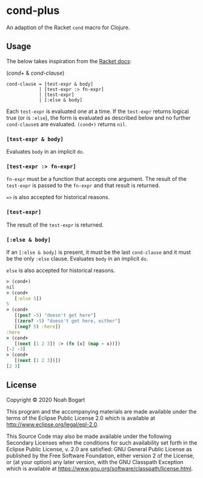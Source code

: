 # cond-plus

An adaption of the Racket `cond` macro for Clojure.

## Usage

The below takes inspiration from the [Racket docs][1]:

[1]: https://docs.racket-lang.org/reference/if.html?q=cond#%28form._%28%28lib._racket%2Fprivate%2Fletstx-scheme..rkt%29._cond%29%29

(*cond+* & _cond-clause_)

```
cond-clause = [test-expr & body]
            | [test-expr :> fn-expr]
            | [test-expr]
            | [:else & body]
```

Each `test-expr` is evaluated one at a time. If the `test-expr` returns logical
true (or is `:else`), the form is evaluated as described below and no further
`cond-clause`s are evaluated. `(cond+)` returns `nil`.

### `[test-expr & body]`
Evaluates `body` in an implicit `do`.

### `[test-expr :> fn-expr]`
`fn-expr` must be a function that accepts one argument. The result of the
`test-expr` is passed to the `fn-expr` and that result is returned.

`=>` is also accepted for historical reasons.

### `[test-expr]`
The result of the `test-expr` is returned.

### `[:else & body]`
If an `[:else & body]` is present, it must be the last `cond-clause` and
it must be the only `:else` clause. Evaluates `body` in an implicit `do`.

`else` is also accepted for historical reasons.

```clojure
> (cond+)
nil
> (cond+
   [:else 5])
5
> (cond+
   [(pos? -5) "doesn't get here"]
   [(zero? -5) "doesn't get here, either"]
   [(neg? 5) :here])
:here
> (cond+
   [(next [1 2 3]) :> (fn [x] (map - x))])
[-2 -3]
> (cond+
   [(next [1 2 3])])
[2 3]
```


## License

Copyright © 2020 Noah Bogart

This program and the accompanying materials are made available under the
terms of the Eclipse Public License 2.0 which is available at
http://www.eclipse.org/legal/epl-2.0.

This Source Code may also be made available under the following Secondary
Licenses when the conditions for such availability set forth in the Eclipse
Public License, v. 2.0 are satisfied: GNU General Public License as published by
the Free Software Foundation, either version 2 of the License, or (at your
option) any later version, with the GNU Classpath Exception which is available
at https://www.gnu.org/software/classpath/license.html.
